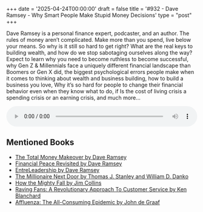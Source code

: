 +++
date = '2025-04-24T00:00:00'
draft = false
title = '#932 - Dave Ramsey - Why Smart People Make Stupid Money Decisions'
type = "post"
+++

Dave Ramsey is a personal finance expert, podcaster, and an author.
The rules of money aren’t complicated. Make more than you spend, live below your means. So why is it still so hard to get right? What are the real keys to building wealth, and how do we stop sabotaging ourselves along the way?
Expect to learn why you need to become ruthless to become successful, why Gen Z & Millennials face a uniquely different financial landscape than Boomers or Gen X did, the biggest psychological errors people make when it comes to thinking about wealth and business building, how to build a business you love, Why it’s so hard for people to change their financial behavior even when they know what to do, if Is the cost of living crisis a spending crisis or an earning crisis, and much more…

<audio controls style="width: 100%; max-width: 800px;">
  <source src="https://pdst.fm/e/chrt.fm/track/G454/prfx.byspotify.com/e/traffic.megaphone.fm/SIXMSB6526324884.mp3?updated=1745435414" type="audio/mpeg">
  Your browser does not support the audio element.
</audio>

## Mentioned Books

- [The Total Money Makeover by Dave Ramsey](https://www.amazon.com/s?k=The+Total+Money+Makeover+by+Dave+Ramsey&tag=podcaststoboo-20)
- [Financial Peace Revisited by Dave Ramsey](https://www.amazon.com/s?k=Financial+Peace+Revisited+by+Dave+Ramsey&tag=podcaststoboo-20)
- [EntreLeadership by Dave Ramsey](https://www.amazon.com/s?k=EntreLeadership+by+Dave+Ramsey&tag=podcaststoboo-20)
- [The Millionaire Next Door by Thomas J. Stanley and William D. Danko](https://www.amazon.com/s?k=The+Millionaire+Next+Door+by+Thomas+J.+Stanley+and+William+D.+Danko&tag=podcaststoboo-20)
- [How the Mighty Fall by Jim Collins](https://www.amazon.com/s?k=How+the+Mighty+Fall+by+Jim+Collins&tag=podcaststoboo-20)
- [Raving Fans: A Revolutionary Approach To Customer Service by Ken Blanchard](https://www.amazon.com/s?k=Raving+Fans:+A+Revolutionary+Approach+To+Customer+Service+by+Ken+Blanchard&tag=podcaststoboo-20)
- [Affluenza: The All-Consuming Epidemic by John de Graaf](https://www.amazon.com/s?k=Affluenza:+The+All-Consuming+Epidemic+by+John+de+Graaf&tag=podcaststoboo-20)